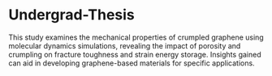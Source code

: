 # Undergrad-Thesis
This study examines the mechanical properties of crumpled graphene using molecular dynamics simulations, revealing the impact of porosity and crumpling on fracture toughness and strain energy storage. Insights gained can aid in developing graphene-based materials for specific applications.

